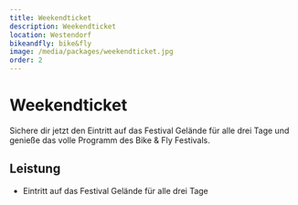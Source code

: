 ```yaml
---
title: Weekendticket
description: Weekendticket
location: Westendorf
bikeandfly: bike&fly
image: /media/packages/weekendticket.jpg
order: 2
---
```


# Weekendticket

Sichere dir jetzt den Eintritt auf das Festival Gelände für alle drei Tage und genieße das volle Programm des Bike & Fly Festivals.

## Leistung

- Eintritt auf das Festival Gelände für alle drei Tage

<ContentImageGallery path="/media/packages/gallerie/"/>
